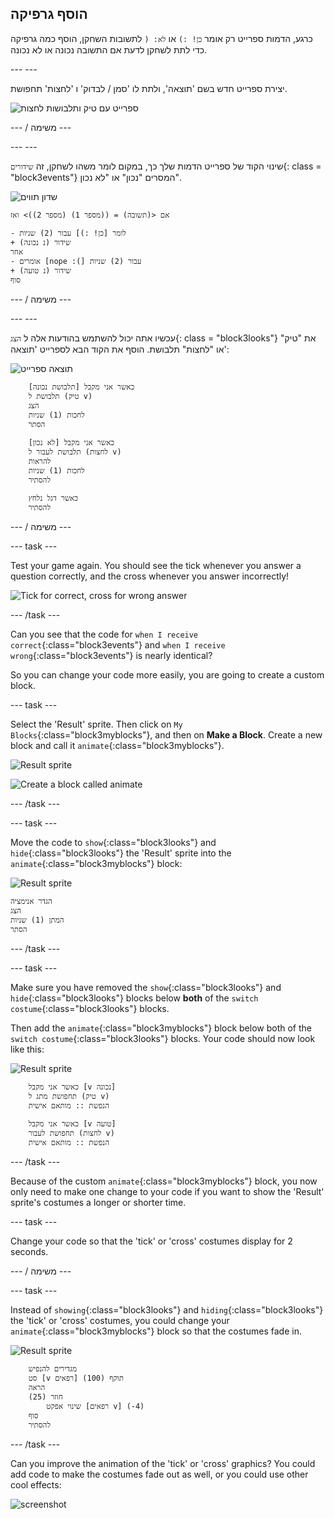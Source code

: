 ## הוסף גרפיקה

כרגע, הדמות ספרייט רק אומר `כן! :)` או `לא: (` לתשובות השחקן, הוסף כמה גרפיקה כדי לתת לשחקן לדעת אם התשובה נכונה או לא נכונה.

\--- \---

יצירת ספרייט חדש בשם 'תוצאה', ולתת לו 'סמן / לבדוק' ו 'לחצות' תחפושת.

![ספרייט עם טיק ותלבושות לחצות](images/brain-result.png)

\--- / משימה \---

\--- \---

שינוי הקוד של ספרייט הדמות שלך כך, במקום לומר משהו לשחקן, זה `שידורים`{: class = "block3events"} המסרים "נכון" או "לא נכון".

![שדון תווים](images/giga-sprite.png)

```blocks3
אם <(תשובה) = ((מספר 1) (מספר 2))> ואז

- לומר [כן! :)] עבור (2) שניות
+ שידור (נ נכונה)
אחר
- אומרים [nope :(] עבור (2) שניות
+ שידור (נ טועה)
סוף
```

\--- / משימה \---

\--- \---

עכשיו אתה יכול להשתמש בהודעות אלה ל `הצג`{: class = "block3looks"} את "טיק" או "לחצות" תלבושת. הוסף את הקוד הבא לספרייט 'תוצאה':

![תוצאה ספרייט](images/result-sprite.png)

```blocks3
    כאשר אני מקבל [תלבושת נכונה]
    תלבושת ל (טיק v)
    הצג
    לחכות (1) שניות
    הסתר

    כאשר אני מקבל [לא נכון]
    תלבושת לעבור ל (לחצות v)
    להראות
    לחכות (1) שניות
    להסתיר

    כאשר דגל נלחץ
    להסתיר
```

\--- / משימה \---

\--- task \---

Test your game again. You should see the tick whenever you answer a question correctly, and the cross whenever you answer incorrectly!

![Tick for correct, cross for wrong answer](images/brain-test-answer.png)

\--- /task \---

Can you see that the code for `when I receive correct`{:class="block3events"} and `when I receive wrong`{:class="block3events"} is nearly identical?

So you can change your code more easily, you are going to create a custom block.

\--- task \---

Select the 'Result' sprite. Then click on `My Blocks`{:class="block3myblocks"}, and then on **Make a Block**. Create a new block and call it `animate`{:class="block3myblocks"}.

![Result sprite](images/result-sprite.png)

![Create a block called animate](images/brain-animate-function.png)

\--- /task \---

\--- task \---

Move the code to `show`{:class="block3looks"} and `hide`{:class="block3looks"} the 'Result' sprite into the `animate`{:class="block3myblocks"} block:

![Result sprite](images/result-sprite.png)

```blocks3
הגדר אנימציה
הצג
המתן (1) שניות
הסתר
```

\--- /task \---

\--- task \---

Make sure you have removed the `show`{:class="block3looks"} and `hide`{:class="block3looks"} blocks below **both** of the `switch costume`{:class="block3looks"} blocks.

Then add the `animate`{:class="block3myblocks"} block below both of the `switch costume`{:class="block3looks"} blocks. Your code should now look like this:

![Result sprite](images/result-sprite.png)

```blocks3
    כאשר אני מקבל [v נכונה]
    תחפושת מתג ל (טיק v)
    הנפשת :: מותאם אישית

    כאשר אני מקבל [v טועה]
    תחפושת לעבור (לחצות v)
    הנפשת :: מותאם אישית
```

\--- /task \---

Because of the custom `animate`{:class="block3myblocks"} block, you now only need to make one change to your code if you want to show the 'Result' sprite's costumes a longer or shorter time.

\--- task \---

Change your code so that the 'tick' or 'cross' costumes display for 2 seconds.

\--- / משימה \---

\--- task \---

Instead of `showing`{:class="block3looks"} and `hiding`{:class="block3looks"} the 'tick' or 'cross' costumes, you could change your `animate`{:class="block3myblocks"} block so that the costumes fade in.

![Result sprite](images/result-sprite.png)

```blocks3
    מגדירים להנפיש
    סט [v רפאים] תוקף (100)
    הראה
    חוזר (25)
        שינוי אפקט [רפאים v] (-4)
    סוף
    להסתיר
```

\--- /task \---

Can you improve the animation of the 'tick' or 'cross' graphics? You could add code to make the costumes fade out as well, or you could use other cool effects:

![screenshot](images/brain-effects.png)